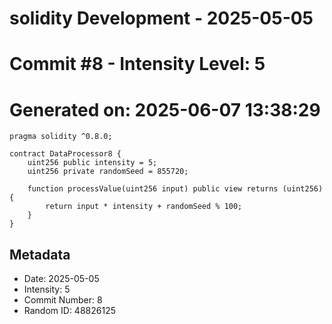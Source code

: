 ﻿# solidity Development - 2025-05-05
# Commit #8 - Intensity Level: 5
# Generated on: 2025-06-07 13:38:29
```solidity
pragma solidity ^0.8.0;

contract DataProcessor8 {
    uint256 public intensity = 5;
    uint256 private randomSeed = 855720;

    function processValue(uint256 input) public view returns (uint256) {
        return input * intensity + randomSeed % 100;
    }
}
```
## Metadata
- Date: 2025-05-05
- Intensity: 5
- Commit Number: 8
- Random ID: 48826125
